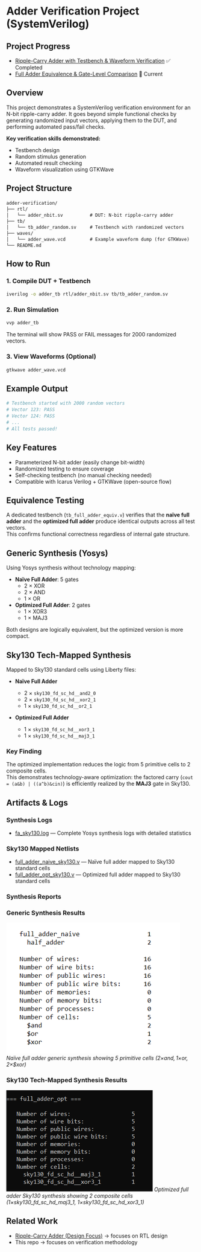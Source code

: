 # Adder Verification Project (SystemVerilog)

## Project Progress

- [Ripple-Carry Adder with Testbench & Waveform Verification](./README.md) ✅ Completed
- [Full Adder Equivalence & Gate-Level Comparison](./experiments/full_adder_equiv/README.md) 🔄 Current

## Overview

This project demonstrates a SystemVerilog verification environment for an N-bit ripple-carry adder. It goes beyond simple functional checks by generating randomized input vectors, applying them to the DUT, and performing automated pass/fail checks.

**Key verification skills demonstrated:**
- Testbench design
- Random stimulus generation
- Automated result checking
- Waveform visualization using GTKWave

## Project Structure

```
adder-verification/
├── rtl/
│   └── adder_nbit.sv          # DUT: N-bit ripple-carry adder
├── tb/
│   └── tb_adder_random.sv     # Testbench with randomized vectors
├── waves/
│   └── adder_wave.vcd         # Example waveform dump (for GTKWave)
└── README.md
```

## How to Run

### 1. Compile DUT + Testbench
```bash
iverilog -o adder_tb rtl/adder_nbit.sv tb/tb_adder_random.sv
```

### 2. Run Simulation
```bash
vvp adder_tb
```
The terminal will show PASS or FAIL messages for 2000 randomized vectors.

### 3. View Waveforms (Optional)
```bash
gtkwave adder_wave.vcd
```

## Example Output

```bash
# Testbench started with 2000 random vectors
# Vector 123: PASS
# Vector 124: PASS
# ...
# All tests passed!
```

## Key Features

- Parameterized N-bit adder (easily change bit-width)
- Randomized testing to ensure coverage
- Self-checking testbench (no manual checking needed)
- Compatible with Icarus Verilog + GTKWave (open-source flow)

## Equivalence Testing
A dedicated testbench (`tb_full_adder_equiv.v`) verifies that the **naïve full adder** and the **optimized full adder** produce identical outputs across all test vectors.  
This confirms functional correctness regardless of internal gate structure.

## Generic Synthesis (Yosys)
Using Yosys synthesis without technology mapping:  

- **Naïve Full Adder**: 5 gates  
  - 2 × XOR  
  - 2 × AND  
  - 1 × OR  
- **Optimized Full Adder**: 2 gates  
  - 1 × XOR3  
  - 1 × MAJ3  

Both designs are logically equivalent, but the optimized version is more compact.

## Sky130 Tech-Mapped Synthesis
Mapped to Sky130 standard cells using Liberty files:  

- **Naïve Full Adder**  
  - 2 × `sky130_fd_sc_hd__and2_0`  
  - 2 × `sky130_fd_sc_hd__xor2_1`  
  - 1 × `sky130_fd_sc_hd__or2_1`  

- **Optimized Full Adder**  
  - 1 × `sky130_fd_sc_hd__xor3_1`  
  - 1 × `sky130_fd_sc_hd__maj3_1`  

### Key Finding
The optimized implementation reduces the logic from 5 primitive cells to 2 composite cells.  
This demonstrates technology-aware optimization: the factored carry (`cout = (a&b) | ((a^b)&cin)`) is efficiently realized by the **MAJ3** gate in Sky130.

## Artifacts & Logs

### Synthesis Logs
- [fa_sky130.log](reports/fa_sky130.log) — Complete Yosys synthesis logs with detailed statistics

### Sky130 Mapped Netlists
- [full_adder_naive_sky130.v](reports/full_adder_naive_sky130.v) — Naïve full adder mapped to Sky130 standard cells
- [full_adder_opt_sky130.v](reports/full_adder_opt_sky130.v) — Optimized full adder mapped to Sky130 standard cells  

### Synthesis Reports

### Generic Synthesis Results
![Full Adder Naive - Generic Synthesis](docs/FINAL%20OUTPUT1.png)
*Naïve full adder generic synthesis showing 5 primitive cells (2×$and, 1×$or, 2×$xor)*

### Sky130 Tech-Mapped Synthesis Results  
![Full Adder Optimized - Sky130 Synthesis](docs/FINAL%20OUTPUT2.png)
*Optimized full adder Sky130 synthesis showing 2 composite cells (1×sky130_fd_sc_hd_maj3_1, 1×sky130_fd_sc_hd_xor3_1)*

## Related Work

- [Ripple-Carry Adder (Design Focus)](https://github.com/daddyroll/system-verilog-ripple-adder) → focuses on RTL design
- This repo → focuses on verification methodology
